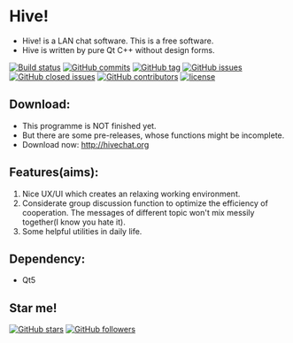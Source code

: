 # Hive!
* Hive! is a LAN chat software. This is a free software.
* Hive is written by pure Qt C++ without design forms.

<!--[![Build status](https://img.shields.io/badge/build-successful-green.svg)](https://github.com/HiveChat/Hive-desktop/commits/master)-->
[![Build status](https://img.shields.io/badge/build-do%20not%20compile-red.svg)](https://github.com/HiveChat/Hive-desktop/commits/master)
[![GitHub commits](https://img.shields.io/github/commits-since/HiveChat/Hive-desktop/0.0.6.svg)](https://github.com/HiveChat/Hive-desktop/commits/master)
[![GitHub tag](https://img.shields.io/github/tag/HiveChat/Hive-desktop.svg)](https://github.com/HiveChat/Hive-desktop)
[![GitHub issues](https://img.shields.io/github/issues/HiveChat/Hive-desktop.svg)](https://github.com/HiveChat/Hive-desktop/issues)
[![GitHub closed issues](https://img.shields.io/github/issues-closed/HiveChat/Hive-desktop.svg)](https://github.com/HiveChat/Hive-desktop/issues?q=is%3Aissue+is%3Aclosed)
[![GitHub contributors](https://img.shields.io/github/contributors/HiveChat/Hive-desktop.svg)](https://github.com/HiveChat/Hive-desktop/graphs/contributors)
[![license](https://img.shields.io/github/license/HiveChat/Hive-desktop.svg)](https://github.com/HiveChat/Hive-desktop/blob/master/GPLv3.LICENSE)

## Download:
* This programme is NOT finished yet.
* But there are some pre-releases, whose functions might be incomplete.
* Download now: http://hivechat.org

## Features(aims):
1. Nice UX/UI which creates an relaxing working environment.
2. Considerate group discussion function to optimize the efficiency of cooperation. The messages of different topic won't mix messily together(I know you hate it).
3. Some helpful utilities in daily life. 

## Dependency:
* Qt5

## Star me!
[![GitHub stars](https://img.shields.io/github/stars/HiveChat/Hive-desktop.svg?style=social&label=Star)](https://github.com/HiveChat/Hive-desktop)
[![GitHub followers](https://img.shields.io/github/followers/ultrasilicon.svg?style=social&label=Follow)](https://github.com/Ultrasilicon)

